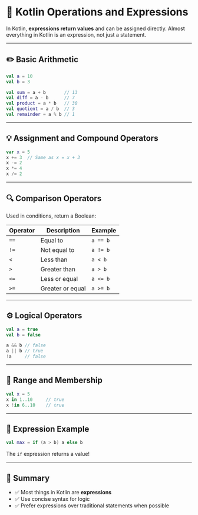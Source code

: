 # 🧮 Kotlin Operations and Expressions

In Kotlin, **expressions return values** and can be assigned directly. Almost everything in Kotlin is an expression, not just a statement.

---

## ✏️ Basic Arithmetic

```kotlin
val a = 10
val b = 3

val sum = a + b       // 13
val diff = a - b      // 7
val product = a * b   // 30
val quotient = a / b  // 3
val remainder = a % b // 1
````

---

## 💡 Assignment and Compound Operators

```kotlin
var x = 5
x += 3  // Same as x = x + 3
x -= 2
x *= 4
x /= 2
```

---

## 🔍 Comparison Operators

Used in conditions, return a Boolean:

| Operator | Description      | Example  |
| -------- | ---------------- | -------- |
| `==`     | Equal to         | `a == b` |
| `!=`     | Not equal to     | `a != b` |
| `<`      | Less than        | `a < b`  |
| `>`      | Greater than     | `a > b`  |
| `<=`     | Less or equal    | `a <= b` |
| `>=`     | Greater or equal | `a >= b` |

---

## ⚙️ Logical Operators

```kotlin
val a = true
val b = false

a && b // false
a || b // true
!a     // false
```

---

## 👀 Range and Membership

```kotlin
val x = 5
x in 1..10     // true
x !in 6..10    // true
```

---

## 🧠 Expression Example

```kotlin
val max = if (a > b) a else b
```

The `if` expression returns a value!

---

## 🎯 Summary

* ✅ Most things in Kotlin are **expressions**
* ✅ Use concise syntax for logic
* ✅ Prefer expressions over traditional statements when possible

````